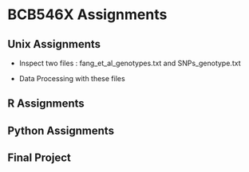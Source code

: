 # BCB546X Assignments
## Unix Assignments
* Inspect two files : fang_et_al_genotypes.txt and SNPs_genotype.txt

* Data Processing with these files



## R Assignments

## Python Assignments

## Final Project

 

